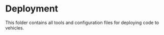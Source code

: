 # Deployment

This folder contains all tools and configuration files for deploying 
code to vehicles.